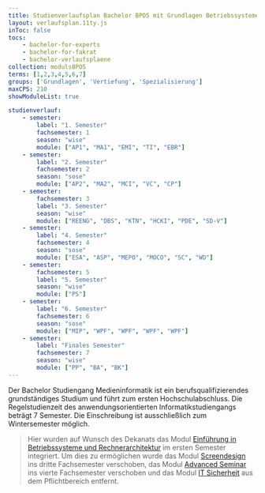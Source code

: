 ```yaml
---
title: Studienverlaufsplan Bachelor BPO5 mit Grundlagen Betriebssysteme und Rechnerarchitektur, ohne IT Sicherheit
layout: verlaufsplan.11ty.js
inToc: false
tocs:
    - bachelor-for-experts
    - bachelor-for-fakrat
    - bachelor-verlaufsplaene
collection: modulsBPO5
terms: [1,2,3,4,5,6,7]
groups: ['Grundlagen', 'Vertiefung', 'Spezialisierung']
maxCPS: 210
showModuleList: true

studienverlauf:
    - semester:
        label: "1. Semester"
        fachsemester: 1
        season: "wise"
        module: ["AP1", "MA1", "EMI", "TI", "EBR"]
    - semester:
        label: "2. Semester"
        fachsemester: 2
        season: "sose"
        module: ["AP2", "MA2", "MCI", "VC", "CP"]
    - semester:
        fachsemester: 3
        label: "3. Semester"
        season: "wise"
        module: ["REENG", "DBS", "KTN", "HCKI", "PDE", "SD-V"]
    - semester:
        label: "4. Semester"
        fachsemester: 4
        season: "sose"
        module: ["ESA", "ASP", "MEPO", "MOCO", "SC", "WD"]
    - semester:
        fachsemester: 5
        label: "5. Semester"
        season: "wise"
        module: ["PS"]
    - semester:
        label: "6. Semester"
        fachsemester: 6
        season: "sose"
        module: ["MIP", "WPF", "WPF", "WPF", "WPF"]             
    - semester:
        label: "Finales Semester"
        fachsemester: 7
        season: "wise"
        module: ["PP", "BA", "BK"]                
---
```


Der Bachelor Studiengang Medieninformatik ist ein berufsqualifizierendes grundständiges Studium und führt zum ersten Hochschulabschluss. Die Regelstudienzeit des anwendungsorientierten Informatikstudiengangs beträgt 7 Semester. Die Einschreibung ist ausschließlich zum Wintersemester möglich.

> Hier wurden auf Wunsch des Dekanats das Modul [Einführung in Betriebssysteme und Rechnerarchitektur](/medieninformatik-bachelor/modulbeschreibungen-bpo5/BA_Einfuehrung-in-Betriebssysteme-und-Rechnersysteme/) im ersten Semester integriert. Um dies zu ermöglichen wurde das Modul [Screendesign](/medieninformatik-bachelor/modulbeschreibungen-bpo5/BA_Screendesign-3sem/) ins dritte Fachsemester verschoben, das Modul [Advanced Seminar](/medieninformatik-bachelor/modulbeschreibungen-bpo5/BA_Advanced-Seminar/) ins vierte Fachsemester verschoben und das Modul [IT Sicherheit](/medieninformatik-bachelor/modulbeschreibungen-bpo5/BA_IT-Sicherheit/) aus dem Pflichtbereich entfernt.